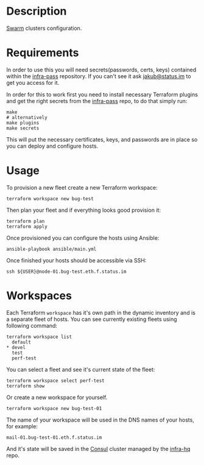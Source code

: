 # Description

[Swarm](https://github.com/ethersphere/swarm) clusters configuration.

# Requirements

In order to use this you will need secrets(passwords, certs, keys) contained within the [infra-pass](https://github.com/status-im/infra-pass) repository. If you can't see it ask jakub@status.im to get you access for it.

In order for this to work first you need to install necessary Terraform plugins and get the right secrets from the [infra-pass](https://github.com/status-im/infra-pass) repo, to do that simply run:
```
make
# alternatively
make plugins
make secrets
```
This will put the necessary certificates, keys, and passwords are in place so you can deploy and configure hosts.

# Usage

To provision a new fleet create a new Terraform workspace:
```
terraform workspace new bug-test
```
Then plan your fleet and if everything looks good provision it:
```
terraform plan
terraform apply
```
Once provisioned you can configure the hosts using Ansible:
```
ansible-playbook ansible/main.yml
```
Once finished your hosts should be accessible via SSH:
```
ssh ${USER}@node-01.bug-test.eth.f.status.im
```

# Workspaces

Each Terraform `workspace` has it's own path in the dynamic inventory and is a separate fleet of hosts.
You can see currently existing fleets using following command:
```
terraform workspace list
  default
* devel
  test
  perf-test
```
You can select a fleet and see it's current state of the fleet:
```
terraform workspace select perf-test
terraform show
```
Or create a new workspace for yourself.
```
terraform workspace new bug-test-01
```
The name of your workspace will be used in the DNS names of your hosts, for example:
```
mail-01.bug-test-01.eth.f.status.im
```
And it's state will be saved in the [Consul](https://www.consul.io/) cluster managed by the [infra-hq](https://github.com/status-im/infra-hq) repo.
